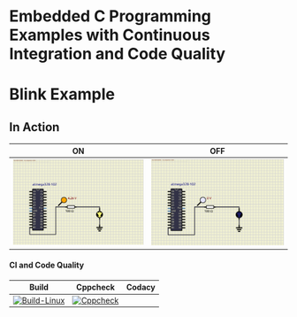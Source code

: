 # Embedded C Programming Examples with Continuous Integration and Code Quality

# Blink Example

## In Action

|ON|OFF|
|:--:|:--:|
|![ON](BlinkyDemo/SIMULIDE/ON.png)|![OFF](BlinkyDemo/SIMULIDE/OFF.png)|

#### CI and Code Quality

|Build|Cppcheck|Codacy|
|:--:|:--:|:--:|
|[![Build-Linux](https://github.com/Bharathgopal/Emb-C/actions/workflows/Compile-Linux.yml/badge.svg)](https://github.com/Bharathgopal/Emb-C/actions/workflows/Compile-Linux.yml)|[![Cppcheck](https://github.com/Bharathgopal/Emb-C/actions/workflows/Cppcheck.yml/badge.svg)](https://github.com/Bharathgopal/Emb-C/actions/workflows/Cppcheck.yml)|
